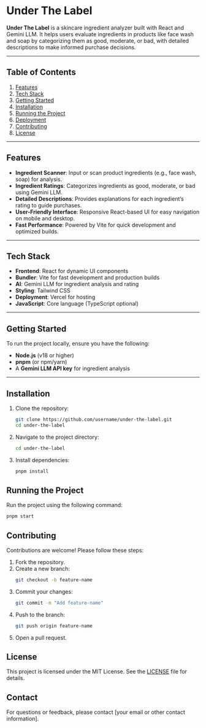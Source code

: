 # Under The Label

**Under The Label** is a skincare ingredient analyzer built with React and Gemini LLM. It helps users evaluate ingredients in products like face wash and soap by categorizing them as good, moderate, or bad, with detailed descriptions to make informed purchase decisions.

---

## Table of Contents
1. [Features](#features)
2. [Tech Stack](#tech-stack)
3. [Getting Started](#getting-started)
4. [Installation](#installation)
5. [Running the Project](#running-the-project)
6. [Deployment](#deployment)
7. [Contributing](#contributing)
8. [License](#license)

---

## Features

- **Ingredient Scanner**: Input or scan product ingredients (e.g., face wash, soap) for analysis.
- **Ingredient Ratings**: Categorizes ingredients as good, moderate, or bad using Gemini LLM.
- **Detailed Descriptions**: Provides explanations for each ingredient’s rating to guide purchases.
- **User-Friendly Interface**: Responsive React-based UI for easy navigation on mobile and desktop.
- **Fast Performance**: Powered by Vite for quick development and optimized builds.

---

## Tech Stack

- **Frontend**: React for dynamic UI components
- **Bundler**: Vite for fast development and production builds
- **AI**: Gemini LLM for ingredient analysis and rating
- **Styling**: Tailwind CSS
- **Deployment**: Vercel for hosting
- **JavaScript**: Core language (TypeScript optional)

---

## Getting Started

To run the project locally, ensure you have the following:

- **Node.js** (v18 or higher)
- **pnpm** (or npm/yarn)
- A **Gemini LLM API key** for ingredient analysis

---

## Installation

1. Clone the repository:
   ```bash
   git clone https://github.com/username/under-the-label.git
   cd under-the-label
   ```
2. Navigate to the project directory:
   ```bash
   cd under-the-label
   ```
3. Install dependencies:
   ```bash
   pnpm install
   ```

## Running the Project
Run the project using the following command:
```bash
pnpm start
```

## Contributing
Contributions are welcome! Please follow these steps:

1. Fork the repository.
2. Create a new branch:
    ```bash
    git checkout -b feature-name
    ```
3. Commit your changes:
    ```bash
    git commit -m "Add feature-name"
    ```
4. Push to the branch:
    ```bash
    git push origin feature-name
    ```
5. Open a pull request.

## License
This project is licensed under the MIT License. See the [LICENSE](LICENSE) file for details.

## Contact
For questions or feedback, please contact [your email or other contact information].